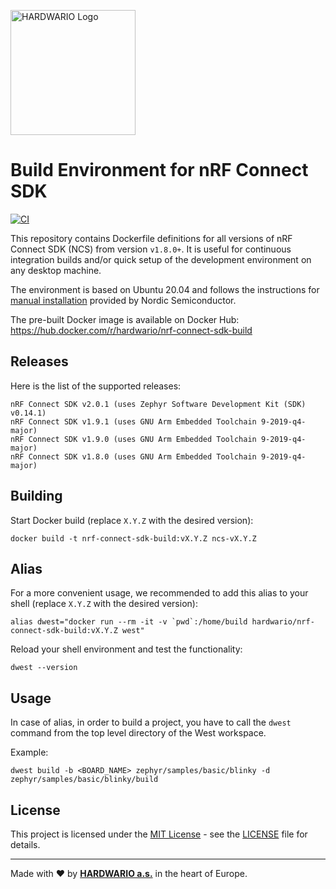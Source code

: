 <a href="https://www.hardwario.com"><img src="https://www.hardwario.com/ci/assets/hw-logo.svg" width="200" alt="HARDWARIO Logo"></a>

# Build Environment for nRF Connect SDK

[![CI](https://github.com/hardwario/nrf-connect-sdk-build-docker/actions/workflows/main.yml/badge.svg?branch=main)](https://github.com/hardwario/nrf-connect-sdk-build-docker/actions/workflows/main.yml)

This repository contains Dockerfile definitions for all versions of nRF Connect SDK (NCS) from version `v1.8.0+`. It is useful for continuous integration builds and/or quick setup of the development environment on any desktop machine.

The environment is based on Ubuntu 20.04 and follows the instructions for [manual installation](https://developer.nordicsemi.com/nRF_Connect_SDK/doc/latest/nrf/gs_installing.html) provided by Nordic Semiconductor.

The pre-built Docker image is available on Docker Hub:<br>
https://hub.docker.com/r/hardwario/nrf-connect-sdk-build

## Releases

Here is the list of the supported releases:

```
nRF Connect SDK v2.0.1 (uses Zephyr Software Development Kit (SDK) v0.14.1)
nRF Connect SDK v1.9.1 (uses GNU Arm Embedded Toolchain 9-2019-q4-major)
nRF Connect SDK v1.9.0 (uses GNU Arm Embedded Toolchain 9-2019-q4-major)
nRF Connect SDK v1.8.0 (uses GNU Arm Embedded Toolchain 9-2019-q4-major)
```

## Building

Start Docker build (replace `X.Y.Z` with the desired version):

```
docker build -t nrf-connect-sdk-build:vX.Y.Z ncs-vX.Y.Z
```

## Alias

For a more convenient usage, we recommended to add this alias to your shell (replace `X.Y.Z` with the desired version):

```
alias dwest="docker run --rm -it -v `pwd`:/home/build hardwario/nrf-connect-sdk-build:vX.Y.Z west"
```

Reload your shell environment and test the functionality:

```
dwest --version
```

## Usage

In case of alias, in order to build a project, you have to call the `dwest` command from the top level directory of the West workspace.

Example:

```
dwest build -b <BOARD_NAME> zephyr/samples/basic/blinky -d zephyr/samples/basic/blinky/build
```

## License

This project is licensed under the [MIT License](https://opensource.org/licenses/MIT) - see the [LICENSE](LICENSE) file for details.

---

Made with ❤️ by [**HARDWARIO a.s.**](https://www.hardwario.com) in the heart of Europe.
